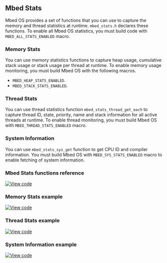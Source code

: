 ## Mbed Stats

Mbed OS provides a set of functions that you can use to capture the memory and thread statistics at runtime. `mbed_stats.h` declares these functions. To enable all Mbed OS statistics, you must build code with `MBED_ALL_STATS_ENABLED` macro.

### Memory Stats
You can use memory statistics functions to capture heap usage, cumulative stack usage or stack usage per thread at runtime. To enable memory usage monitoring, you must build Mbed OS with the following macros.

- `MBED_HEAP_STATS_ENABLED`.
- `MBED_STACK_STATS_ENABLED`.

### Thread Stats
You can use thread statistics function `mbed_stats_thread_get_each` to capture thread ID, state, priority, name and stack information for all active threads at runtime. To enable thread monitoring, you must build Mbed OS with `MBED_THREAD_STATS_ENABLED` macro.

### System Information
You can use `mbed_stats_sys_get` function to get CPU ID and compiler information. You must build Mbed OS with `MBED_SYS_STATS_ENABLED` macro to enable fetching of system information.

### Mbed Stats functions reference

[![View code](https://www.mbed.com/embed/?type=library)](http://os-doc-builder.test.mbed.com/docs/development/mbed-os-api-doxy/mbed__stats_8h_source.html)

### Memory Stats example

[![View code](https://www.mbed.com/embed/?url=https://os.mbed.com/teams/mbed_example/code/mbed-os-example-platform-utils/)](https://os.mbed.com/teams/mbed_example/code/mbed-os-example-platform-utils/file/92b97ba04fd3/main.cpp)

### Thread Stats example

[![View code](https://www.mbed.com/embed/?url=https://os.mbed.com/teams/mbed_example/code/thread_statistics/)](https://os.mbed.com/teams/mbed_example/code/thread_statistics/file/8cfc3eff0d78/main.cpp/)

### System Information example

[![View code](https://www.mbed.com/embed/?url=https://os.mbed.com/teams/mbed_example/code/system_information/)](https://os.mbed.com/teams/mbed_example/code/system_information/file/8189a62cbb4e/main.cpp/)
